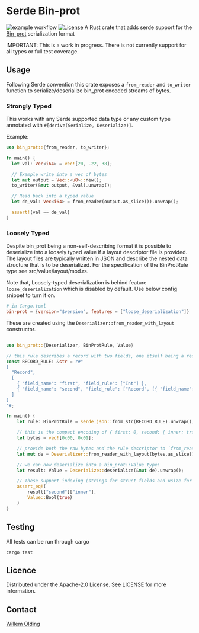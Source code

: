 # Serde Bin-prot

![example workflow](https://github.com/ChainSafe/serde-bin-prot/actions/workflows/build-and-test.yml/badge.svg) [![License](https://img.shields.io/badge/License-Apache%202.0-blue.svg)](https://opensource.org/licenses/Apache-2.0)
A Rust crate that adds serde support for the [Bin_prot](https://github.com/janestreet/bin_prot) serialization format

IMPORTANT: This is a work in progress. There is not currently support for all types or full test coverage.

## Usage

Following Serde convention this crate exposes a `from_reader` and `to_writer` function to serialize/deserialize bin_prot encoded streams of bytes.

### Strongly Typed

This works with any Serde supported data type or any custom type annotated with `#[derive(Serialize, Deserialize)]`.

Example:

```rust
use bin_prot::{from_reader, to_writer};

fn main() {
  let val: Vec<i64> = vec![20, -22, 38];

  // Example write into a vec of bytes
  let mut output = Vec::<u8>::new();
  to_writer(&mut output, &val).unwrap();

  // Read back into a typed value
  let de_val: Vec<i64> = from_reader(output.as_slice()).unwrap();

  assert!(val == de_val)
}

```

### Loosely Typed

Despite bin_prot being a non-self-describing format it is possible to deserialize into a loosely typed value if a layout descriptor file is provided. The layout files are typically written in JSON and describe the nested data structure that
is to be deserialized. For the specification of the BinProtRule type see src/value/layout/mod.rs.

Note that, Loosely-typed deserialization is behind feature `loose_deserialization` which is disabled by default. Use below config snippet to turn it on.

```toml
# in Cargo.toml
bin-prot = {version="$version", features = ["loose_deserialization"]}
```

These are created using the `Deserializer::from_reader_with_layout` constructor.

```rust

use bin_prot::{Deserializer, BinProtRule, Value}

// this rule describes a record with two fields, one itself being a record with a bool field
const RECORD_RULE: &str = r#"
[
  "Record",
  [
    { "field_name": "first", "field_rule": ["Int"] },
    { "field_name": "second", "field_rule": ["Record", [{ "field_name": "inner", "field_rule": ["Bool"] }] ] }
  ]
]
"#;

fn main() {
    let rule: BinProtRule = serde_json::from_str(RECORD_RULE).unwrap();

    // this is the compact encoding of { first: 0, second: { inner: true } }
    let bytes = vec![0x00, 0x01];

    // provide both the raw bytes and the rule descriptor to `from_reader_with_layout`
    let mut de = Deserializer::from_reader_with_layout(bytes.as_slice(), rule);

    // we can now deserialize into a bin_prot::Value type!
    let result: Value = Deserialize::deserialize(&mut de).unwrap();

    // These support indexing (strings for struct fields and usize for tuple/vector types)
    assert_eq!(
        result["second"]["inner"],
        Value::Bool(true)
    )
}

```

## Testing

All tests can be run through cargo

```
cargo test
```

## Licence

Distributed under the Apache-2.0 License. See LICENSE for more information.

## Contact

[Willem Olding](mailto:willem@chainsafe.io)
